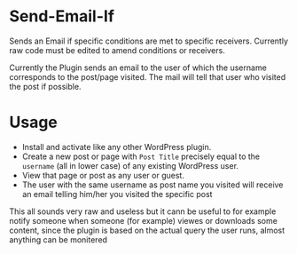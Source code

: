 # Send-Email-If
Sends an Email if specific conditions are met to specific receivers. Currently raw code must be edited to amend conditions or receivers.

Currently the Plugin sends an email to the user of which the username corresponds to the post/page visited. The mail will tell that user who visited the post if possible.


# Usage

- Install and activate like any other WordPress plugin.
- Create a new post or page with `Post Title` precisely equal to the `username` (all in lower case) of any existing WordPress user.
- View that page or post as any user or guest.
- The user with the same username as post name you visited will receive an email telling him/her you visited the specific post

This all sounds very raw and useless but it cann be useful to for example notify someone when someone (for example) viewes or downloads some content, since the plugin is based on the actual query the user runs, almost anything can be monitered 

